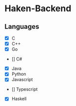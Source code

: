 # Haken-Backend

## Languages

- [x] C
- [x] C++
- [x] Go
- [] C#
- [x] Java
- [x] Python
- [x] Javascript
- [] Typescript
- [x] Haskell
